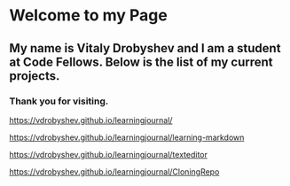 # Welcome to my Page

## My name is Vitaly Drobyshev and I am a student at Code Fellows. Below is the list of my current projects. 

### Thank you for visiting.

https://vdrobyshev.github.io/learningjournal/

https://vdrobyshev.github.io/learningjournal/learning-markdown

https://vdrobyshev.github.io/learningjournal/texteditor

https://vdrobyshev.github.io/learningjournal/CloningRepo